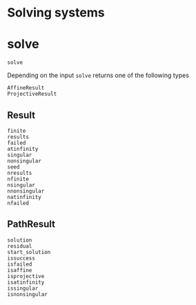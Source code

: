 # Solving systems

# solve
```@docs
solve
```

Depending on the input `solve` returns one of the following types
```@docs
AffineResult
ProjectiveResult
```

## Result
```@docs
finite
results
failed
atinfinity
singular
nonsingular
seed
nresults
nfinite
nsingular
nnonsingular
natinfinity
nfailed

```
## PathResult
```@docs
solution
residual
start_solution
issuccess
isfailed
isaffine
isprojective
isatinfinity
issingular
isnonsingular
```
